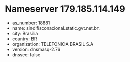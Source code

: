 # Nameserver 179.185.114.149

* as_number: 18881
* name: sindifisconacional.static.gvt.net.br.
* city: Brasília
* country: BR
* organization: TELEFONICA BRASIL S.A
* version: dnsmasq-2.76
* dnssec: false
